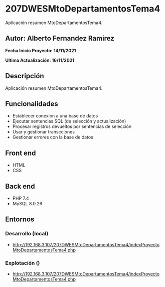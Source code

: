 # 207DWESMtoDepartamentosTema4
Aplicación resumen MtoDepartamentosTema4.

## Autor: Alberto Fernandez Ramirez

**Fecha Inicio Proyecto: 14/11/2021**

**Ultima Actualización: 16/11/2021**

## Descripción 
Aplicación resumen MtoDepartamentosTema4.

## Funcionalidades
- Establecer conexión a una base de datos
- Ejecutar sentencias SQL (de selección y actualización)
- Procesar registros devueltos por sentencias de selección
- Usar y gestionar transcciones
- Gestionar errores con la base de datos

## Front end
- HTML
- CSS

## Back end
- PHP 7.4
- MySQL 8.0.26

## Entornos
### Desarrollo (local)
-  http://192.168.3.107/207DWESMtoDepartamentosTema4/indexProyectoMtoDepartamentosTema4.php
### Explotación ()
-  http://192.168.3.107/207DWESMtoDepartamentosTema4/indexProyectoMtoDepartamentosTema4.php